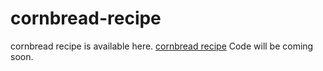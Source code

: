 # cornbread-recipe
cornbread recipe is available here. <a href="https://metavideos.com/video/66739816/cheesy-jalapeo-cornbread-recipe">cornbread recipe</a>
Code will be coming soon.


